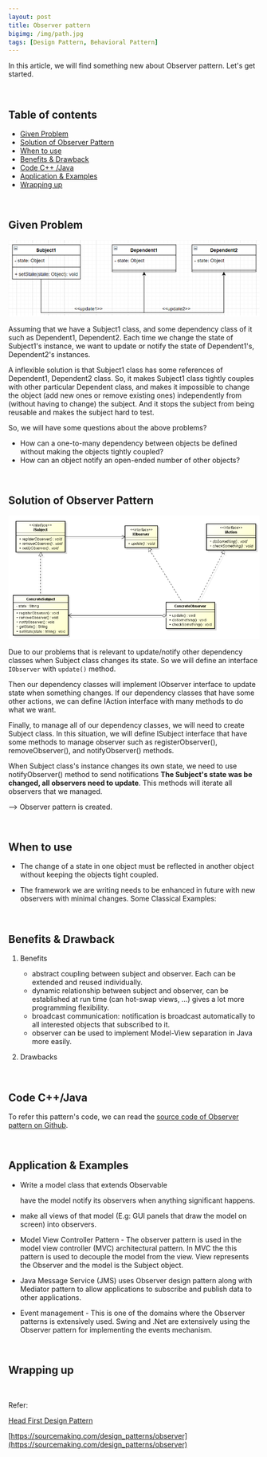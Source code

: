 ```yaml
---
layout: post
title: Observer pattern
bigimg: /img/path.jpg
tags: [Design Pattern, Behavioral Pattern]
---
```


In this article, we will find something new about Observer pattern. Let's get started.

<br>

## Table of contents
- [Given Problem](#given-problem)
- [Solution of Observer Pattern](#solution-of-observer-pattern)
- [When to use](#when-to-use)
- [Benefits & Drawback](#benefits-&-drawback)
- [Code C++ /Java](#code-c++-java)
- [Application & Examples](#application-&-examples)
- [Wrapping up](#wrapping-up)


<br>

## Given Problem

![](../img/design-pattern/observer-pattern/problem-observer-pattern.png)

Assuming that we have a Subject1 class, and some dependency class of it such as Dependent1, Dependent2. Each time we change the state of Subject1's instance, we want to update or notify the state of Dependent1's, Dependent2's instances.

A inflexible solution is that Subject1 class has some references of Dependent1, Dependent2 class. So, it makes Subject1 class tightly couples with other particular Dependent class, and makes it impossible to change the object (add new ones or remove existing ones) independently from (without having to change) the subject. And it stops the subject from being reusable and makes the subject hard to test.

So, we will have some questions about the above problems?
- How can a one-to-many dependency between objects be defined without making the objects tightly coupled?
- How can an object notify an open-ended number of other objects?

<br>

## Solution of Observer Pattern

![](../img/design-pattern/observer-pattern/Observer-pattern.png)

Due to our problems that is relevant to update/notify other dependency classes when Subject class changes its state. So we will define an interface ```IObserver``` with ```update()``` method.

Then our dependency classes will implement IObserver interface to update state when something changes. If our dependency classes that have some other actions, we can define IAction interface with many methods to do what we want.

Finally, to manage all of our dependency classes, we will need to create Subject class. In this situation, we will define ISubject interface that have some methods to manage observer such as registerObserver(), removeObserver(), and notifyObserver() methods.

When Subject class's instance changes its own state, we need to use notifyObserver() method to send notifications **The Subject's state was be changed, all observers need to update**. This methods will iterate all observers that we managed.

--> Observer pattern is created.

<br>

## When to use
- The change of a state in one object must be reflected in another object without keeping the objects tight coupled.

- The framework we are writing needs to be enhanced in future with new observers with minimal changes.
Some Classical Examples:

<br>

## Benefits & Drawback
1. Benefits

    - abstract coupling between subject and observer. Each can be extended and reused individually.
    - dynamic relationship between subject and observer, can be established at run time (can hot-swap views, ...) gives a lot more programming flexibility.
    - broadcast communication: notification is broadcast automatically to all interested objects that subscribed to it.
    - observer can be used to implement Model-View separation in Java more easily.

2. Drawbacks


<br>

## Code C++/Java

To refer this pattern's code, we can read the [source code of Observer pattern on Github](https://github.com/DucManhPhan/Design-Pattern/tree/master/Behavioral-Pattern/observer-pattern/src/Java).


<br>

## Application & Examples
- Write a model class that extends Observable

    have the model notify its observers when anything significant happens.

- make all views of that model (E.g: GUI panels that draw the model on screen) into observers.

- Model View Controller Pattern - The observer pattern is used in the model view controller (MVC) architectural pattern. In MVC the this pattern is used to decouple the model from the view. View represents the Observer and the model is the Subject object.

- Java Message Service (JMS) uses Observer design pattern along with Mediator pattern to allow applications to subscribe and publish data to other applications.

- Event management - This is one of the domains where the Observer patterns is extensively used. Swing and .Net are extensively using the Observer pattern for implementing the events mechanism.

<br>

## Wrapping up




<br>

Refer: 

[Head First Design Pattern]()

[https://sourcemaking.com/design_patterns/observer](https://sourcemaking.com/design_patterns/observer)